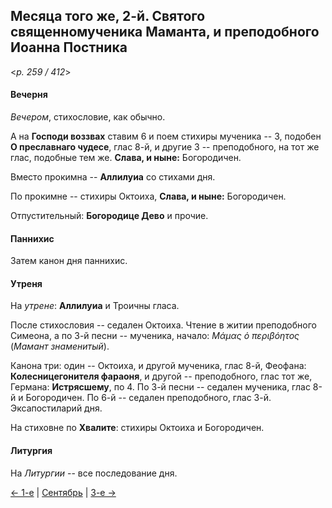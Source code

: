 
## Месяца того же, 2-й. Святого священномученика Маманта, и преподобного Иоанна Постника

<*p. 259 / 412*>

#### Вечерня

*Вечером*, стихословие, как обычно. 

А на **Господи воззвах** ставим 6 и поем стихиры мученика -- 3, 
подобен **О преславнаго чудесе**, глас 8-й, и другие 3 -- преподобного, на тот же глас, подобные тем же. 
**Слава, и ныне:** Богородичен.

Вместо прокимна -- **Аллилуиа** со стихами дня. 

По прокимне -- стихиры Октоиха, **Слава, и ныне:** Богородичен.

Отпустительный: **Богородице Дево** и прочие.

#### Паннихис

Затем канон дня паннихис.

#### Утреня

На *утрене*: **Аллилуиа** и Троичны гласа. 

После стихословия -- седален Октоиха. Чтение в житии преподобного Симеона, а по 3-й песни -- мученика, 
начало: *Μάμας ὁ περιβόητος* (*Мамант знаменитый*).

Канона три: один -- Октоиха, и другой мученика, глас 8-й, Феофана: **Колесницегонителя фараоня**, и другой -- 
преподобного, глас тот же, Германа: **Истрясшему**, по 4. 
По 3-й песни -- седален мученика, глас 8-й и Богородичен. 
По 6-й -- седален преподобного, глас 3-й. 
Эксапостиларий дня. 

На стиховне по **Хвалите**: стихиры Октоиха и Богородичен.

#### Литургия

На *Литургии* -- все последование дня.

[← 1-е](09_01_EUR.ru.md) | [Сентябрь](README.md#2-й) | [3-е →](09_03_EUR.ru.md)
